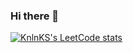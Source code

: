 ### Hi there 👋

[![KnlnKS's LeetCode stats](https://leetcode-stats-six.vercel.app/?username=ermachenkoboris)](https://github.com/ermachenkoboris/leetcode-stats)

<!--
**ErmachenkoBoris/ErmachenkoBoris** is a ✨ _special_ ✨ repository because its `README.md` (this file) appears on your GitHub profile.

Here are some ideas to get you started:

- 🔭 I’m currently working on ...
- 🌱 I’m currently learning ...
- 👯 I’m looking to collaborate on ...
- 🤔 I’m looking for help with ...
- 💬 Ask me about ...
- 📫 How to reach me: ...
- 😄 Pronouns: ...
- ⚡ Fun fact: ...
-->
